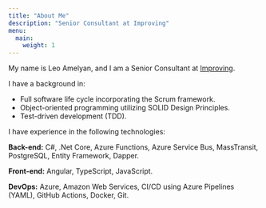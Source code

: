 ```yaml
---
title: "About Me"
description: "Senior Consultant at Improving"
menu:
  main:
    weight: 1
---
```

My name is Leo Amelyan, and I am a Senior Consultant at [Improving](https://www.improving.com/).

I have a background in:

- Full software life cycle incorporating the Scrum framework.
- Object-oriented programming utilizing SOLID Design Principles.
- Test-driven development (TDD).

I have experience in the following technologies:

**Back-end:** C#, .Net Core, Azure Functions, Azure Service Bus, MassTransit, PostgreSQL, Entity Framework, Dapper.

**Front-end:** Angular, TypeScript, JavaScript.

**DevOps:** Azure, Amazon Web Services, CI/CD using Azure Pipelines (YAML), GitHub Actions, Docker, Git.
